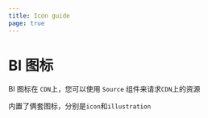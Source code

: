 ```yaml
---
title: Icon guide
page: true
---
```


<script setup>
const demos = import.meta.glob('../../../demos/simple-ui/cdn/*/*.vue')
</script>

# BI 图标

BI 图标在 `CDN`上，您可以使用 `Source` 组件来请求`CDN`上的资源

内置了俩套图标，分别是`icon`和`illustration`
